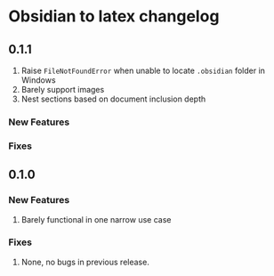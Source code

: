 # Obsidian to latex changelog

## 0.1.1

1. Raise `FileNotFoundError` when unable to locate `.obsidian` folder in Windows
2. Barely support images
3. Nest sections based on document inclusion depth

### New Features

### Fixes

## 0.1.0

### New Features

1. Barely functional in one narrow use case

### Fixes

1. None, no bugs in previous release.
